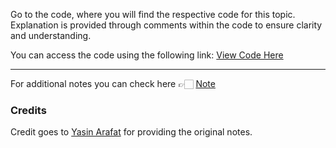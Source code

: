 Go to the code, where you will find the respective code for this topic. Explanation is provided through comments within the code to ensure clarity and understanding.

You can access the code using the following link:
[View Code Here]()

---
For additional notes you can check here 👉🏻 [Note](https://drive.google.com/file/d/191zUo1MSP6-Ie278ii2elu6ihiLBILwD/view
)

### Credits

Credit goes to [Yasin Arafat](https://github.com/yasin-arafat-05) for providing the original notes.
